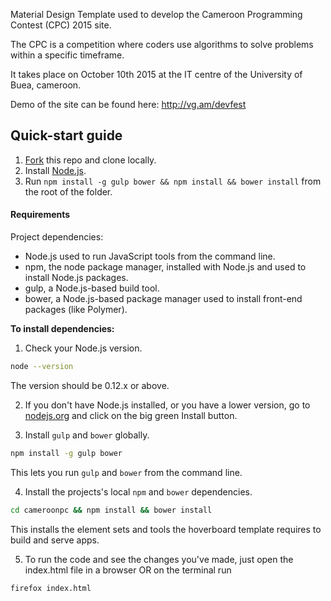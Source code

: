 Material Design Template used to develop the Cameroon Programming Contest (CPC) 2015 site.

The CPC is a competition where coders use algorithms to solve problems within a specific timeframe.

It takes place on October 10th 2015 at the IT centre of the University of Buea, cameroon.

Demo of the site can be found here: http://vg.am/devfest

## Quick-start guide
1.  [Fork](https://github.com/GDG-Buea/cameroonpc/fork) this repo and clone locally.
2.  Install [Node.js](www.nodejs.org).
3.  Run `npm install -g gulp bower && npm install && bower install` from the root of the folder.

#### Requirements

Project dependencies:

- Node.js used to run JavaScript tools from the command line.
- npm, the node package manager, installed with Node.js and used to install Node.js packages.
- gulp, a Node.js-based build tool.
- bower, a Node.js-based package manager used to install front-end packages (like Polymer).

**To install dependencies:**

1)  Check your Node.js version.

```sh
node --version
```

The version should be 0.12.x or above.

2)  If you don't have Node.js installed, or you have a lower version, go to [nodejs.org](https://nodejs.org) and click on the big green Install button.

3)  Install `gulp` and `bower` globally.

```sh
npm install -g gulp bower
```

This lets you run `gulp` and `bower` from the command line.

4)  Install the projects's local `npm` and `bower` dependencies.

```sh
cd cameroonpc && npm install && bower install
```

This installs the element sets and tools the hoverboard template requires to build and serve apps.

5) To run the code and see the changes you've made, just open the index.html file in a browser OR on the terminal run

```sh
firefox index.html
```
